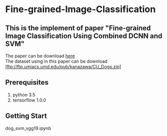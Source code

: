 # Fine-grained-Image-Classification

## This is the implement of paper "Fine-grained Image Classification Using Combined DCNN and SVM"
The paper can be download [here](http://www.dbpia.co.kr/Journal/ArticleDetail/NODE07219262)   
The dataset using in this paper can be download [ftp://ftp.umiacs.umd.edu/pub/kanazawa/CU_Dogs.zip]

## Prerequisites
1. python 3.5
2. tensorflow 1.0.0

## Getting Start

dog_svm_vgg19.ipynb

